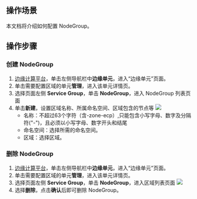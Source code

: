 ## 操作场景
本文档将介绍如何配置 NodeGroup。
## 操作步骤

### 创建 NodeGroup
1. [边缘计算平台](https://console.cloud.tencent.com/tke2)，单击左侧导航栏中**边缘单元**，进入“边缘单元”页面。
2. 单击需要配置区域的单元**管理**，进入该单元详情页。
3. 选择页面左侧 **Service Group**，单击 **NodeGroup**，进入 NodeGroup 列表页面
4. 单击**新建**，设置区域名称、所属命名空间、区域包含的节点等
![](https://qcloudimg.tencent-cloud.cn/raw/74627d1f95430f1296fa5c46055175d2.png)
	-	名称：不超过63个字符（含-zone-ecp）,只能包含小写字母、数字及分隔符("-")，且必须以小写字母、数字开头和结尾
	-	命名空间：选择所需的命名空间。
	-	区域：选择区域。

### 删除 NodeGroup
1. [边缘计算平台](https://console.cloud.tencent.com/tke2)，单击左侧导航栏中**边缘单元**，进入“边缘单元”页面。
2. 单击需要配置区域的单元**管理**，进入该单元详情页。
3. 选择页面左侧 **Service Group**，单击 **NodeGroup**，进入区域列表页面
![](https://qcloudimg.tencent-cloud.cn/raw/c951d5177fc745afe4c2bd300167405e.png)
4. 选择**删除**，点击**确认**后即可删除 NodeGroup。
